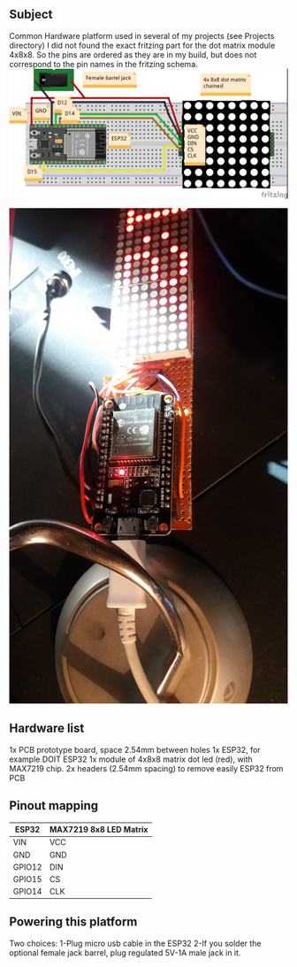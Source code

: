 ## Subject
Common Hardware platform used in several of my projects (see Projects directory)
I did not found the exact fritzing part for the dot matrix module 4x8x8.
So the pins are ordered as they are in my build, but does not correspond to the pin names in
the fritzing schema.
![Schema](https://github.com/vincent-bruel/arduino-and-co/blob/master/CommonHardware/ESP32-4xDotMatrix8x8Leds/ESP32-4x8x8%20dot%20matrix%20led%20max7219_bb.jpg)

![Schema](https://github.com/vincent-bruel/arduino-and-co/blob/master/CommonHardware/ESP32-4xDotMatrix8x8Leds/20181225_112027.jpg)

## Hardware list
1x PCB prototype board, space 2.54mm between holes
1x ESP32, for example DOIT ESP32
1x module of 4x8x8 matrix dot led (red), with MAX7219 chip.
2x headers (2.54mm spacing) to remove easily ESP32 from PCB 

## Pinout mapping

ESP32   | MAX7219 8x8 LED Matrix
------- | ----------------------
VIN     | VCC
GND     | GND
GPIO12  | DIN
GPIO15  | CS
GPIO14  | CLK

## Powering this platform
Two choices:
1-Plug micro usb cable in the ESP32
2-If you solder the optional female jack barrel, plug regulated 5V-1A male jack in it.
